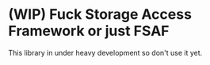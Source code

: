 # (WIP) Fuck Storage Access Framework or just FSAF
This library in under heavy development so don't use it yet.
